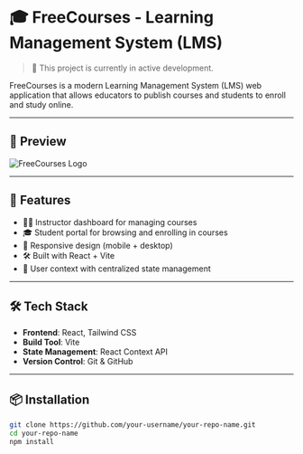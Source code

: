 # 🎓 FreeCourses - Learning Management System (LMS)

> 🚧 This project is currently in active development.

FreeCourses is a modern Learning Management System (LMS) web application that allows educators to publish courses and students to enroll and study online.

---

## 📸 Preview

![FreeCourses Logo](./assets/logo.png) <!-- Update path if necessary -->

---

## 🚀 Features

- 🧑‍🏫 Instructor dashboard for managing courses
- 🎓 Student portal for browsing and enrolling in courses
- 📱 Responsive design (mobile + desktop)
- 🛠 Built with React + Vite
- 🔐 User context with centralized state management

---

## 🛠️ Tech Stack

- **Frontend**: React, Tailwind CSS
- **Build Tool**: Vite
- **State Management**: React Context API
- **Version Control**: Git & GitHub

---

## 📦 Installation

```bash
git clone https://github.com/your-username/your-repo-name.git
cd your-repo-name
npm install
```
